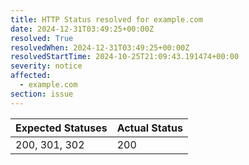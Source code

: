 ```yaml
---
title: HTTP Status resolved for example.com
date: 2024-12-31T03:49:25+00:00Z
resolved: True
resolvedWhen: 2024-12-31T03:49:25+00:00Z
resolvedStartTime: 2024-10-25T21:09:43.191474+00:00
severity: notice
affected:
  - example.com
section: issue
---
```


| Expected Statuses | Actual Status  |
|-------------------|----------------|
| 200, 301, 302 | 200 |

